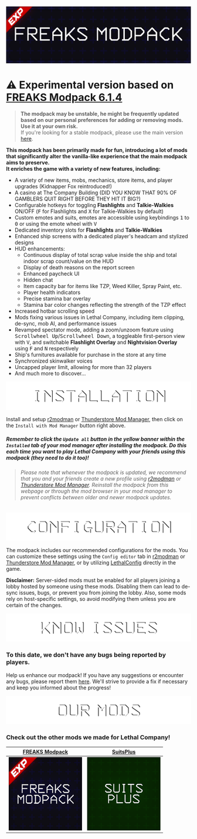 ![banner.png](https://raw.githubusercontent.com/FREAKS-Network/LC-Modpack/experimental/.github/assets/img/banner.png)

# ⚠️ Experimental version based on [FREAKS Modpack 6.1.4](https://thunderstore.io/c/lethal-company/p/FREAKS/FREAKS_Modpack/v/6.1.4) 
> **The modpack may be unstable, he might be frequently updated based on our personal preferences for adding or removing mods. Use it at your own risk.** <br> If you're looking for a stable modpack, please use the main version [here](https://thunderstore.io/c/lethal-company/p/FREAKS/FREAKS_Modpack/).

**This modpack has been primarily made for fun, introducing a lot of mods that significantly alter the vanilla-like experience that the main modpack aims to preserve. <br> It enriches the game with a variety of new features, including:**

- A variety of new items, mobs, mechanics, store items, and player upgrades (Kidnapper Fox reintroduced!)
- A casino at The Company Building (DID YOU KNOW THAT 90% OF GAMBLERS QUIT RIGHT BEFORE THEY HIT IT BIG?)
- Configurable hotkeys for toggling **Flashlights** and **Talkie-Walkies** ON/OFF (<kbd>F</kbd> for Flashlights and <kbd>X</kbd> for Talkie-Walkies by default)
- Custom emotes and suits, emotes are accessible using keybindings <kbd>1</kbd> to <kbd>0</kbd> or using the emote wheel with <kbd>V</kbd>
- Dedicated inventory slots for **Flashlights** and **Talkie-Walkies**
- Enhanced ship screens with a dedicated player's headcam and stylized designs
- HUD enhancements:
  - Continuous display of total scrap value inside the ship and total indoor scrap count/value on the HUD
  - Display of death reasons on the report screen
  - Enhanced paycheck UI
  - Hidden chat
  - Item capacity bar for items like TZP, Weed Killer, Spray Paint, etc.
  - Player health indicators
  - Precise stamina bar overlay
  - Stamina bar color changes reflecting the strength of the TZP effect
- Increased hotbar scrolling speed
- Mods fixing various issues in Lethal Company, including item clipping, de-sync, mob AI, and performance issues
- Revamped spectator mode, adding a zoom/unzoom feature using <kbd>Scrollwheel Up</kbd>/<kbd>Scrollwheel Down</kbd>, a toggleable first-person view with <kbd>V</kbd>, and switchable **Flashlight Overlay** and **Nightvision Overlay** using <kbd>F</kbd> and <kbd>N</kbd> respectively
- Ship's furnitures available for purchase in the store at any time
- Synchronized skinwalker voices
- Uncapped player limit, allowing for more than 32 players
- And much more to discover...



![installation.png](https://raw.githubusercontent.com/FREAKS-Network/LC-Modpack/experimental/.github/assets/img/installation.png)

Install and setup [r2modman](https://thunderstore.io/c/lethal-company/p/ebkr/r2modman/) or [Thunderstore Mod Manager](https://www.overwolf.com/app/thunderstore-thunderstore_mod_manager), then click on the `Install with Mod Manager` button right above.

##### Remember to click the `Update all` button in the yellow banner within the `Installed` tab of your mod manager after installing the modpack. Do this each time you want to play Lethal Company with your friends using this modpack (they need to do it too)!

> ###### Please note that whenever the modpack is updated, we recommend that you and your friends create a new profile using [r2modman](https://thunderstore.io/c/lethal-company/p/ebkr/r2modman/) or [Thunderstore Mod Manager](https://www.overwolf.com/app/thunderstore-thunderstore_mod_manager). Reinstall the modpack from this webpage or through the mod browser in your mod manager to prevent conflicts between older and newer modpack updates.



![configuration.png](https://raw.githubusercontent.com/FREAKS-Network/LC-Modpack/experimental/.github/assets/img/configuration.png)

The modpack includes our recommended configurations for the mods. You can customize these settings using the `Config editor` tab in [r2modman](https://thunderstore.io/c/lethal-company/p/ebkr/r2modman/) or [Thunderstore Mod Manager](https://www.overwolf.com/app/thunderstore-thunderstore_mod_manager), or by utilizing [LethalConfig](https://thunderstore.io/c/lethal-company/p/AinaVT/LethalConfig/) directly in the game.

**Disclaimer:** Server-sided mods must be enabled for all players joining a lobby hosted by someone using these mods. Disabling them can lead to de-sync issues, bugs, or prevent you from joining the lobby. Also, some mods rely on host-specific settings, so avoid modifying them unless you are certain of the changes.



![known_issues.png](https://raw.githubusercontent.com/FREAKS-Network/LC-Modpack/experimental/.github/assets/img/known_issues.png)

### To this date, we don't have any bugs being reported by players.

Help us enhance our modpack! If you have any suggestions or encounter any bugs, please report them [here](https://github.com/FREAKS-Network/LC-Modpack/issues). We'll strive to provide a fix if necessary and keep you informed about the progress!



![our_mods.png](https://raw.githubusercontent.com/FREAKS-Network/LC-Modpack/experimental/.github/assets/img/our_mods.png)

### Check out the other mods we made for Lethal Company!

| **[FREAKS Modpack](https://thunderstore.io/c/lethal-company/p/FREAKS/FREAKS_Modpack/)** | **[SuitsPlus](https://thunderstore.io/c/lethal-company/p/FREAKS/SuitsPlus/)** |
| :--------: | :--------: |
| [<img src="https://raw.githubusercontent.com/FREAKS-Network/LC-Modpack/master/icon.png" alt="freaks_modpack" width="200"/>](https://thunderstore.io/c/lethal-company/p/FREAKS/FREAKS_Modpack/) | [<img src="https://raw.githubusercontent.com/FREAKS-Network/LC-SuitsPlus/master/icon.png" alt="suits_plus" width="200"/>](https://thunderstore.io/c/lethal-company/p/FREAKS/SuitsPlus/) |
